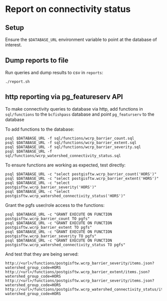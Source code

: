 # Report on connectivity status

## Setup

Ensure the `$DATABASE_URL` environment variable to point at the database of interest.


## Dump reports to file

 Run queries and dump results to csv in `reports`:

    ./report.sh


## http reporting via pg_featureserv API 

To make connectivity queries to database via http, add functions in `sql/functions` to the `bcfishpass` database and point `pg_featurserv` to the database


To add functions to the database:

    psql $DATABASE_URL -f sql/functions/wcrp_barrier_count.sql
    psql $DATABASE_URL -f sql/functions/wcrp_barrier_extent.sql
    psql $DATABASE_URL -f sql/functions/wcrp_barrier_severity.sql
    psql $DATABASE_URL -f sql/functions/wcrp_watershed_connectivity_status.sql


To ensure functions are working as expected, test directly:

    psql $DATABASE_URL -c "select postgisftw.wcrp_barrier_count('HORS')"
    psql $DATABASE_URL -c "select postgisftw.wcrp_barrier_extent('HORS')"
    psql $DATABASE_URL -c "select postgisftw.wcrp_barrier_severity('HORS')"
    psql $DATABASE_URL -c "select postgisftw.wcrp_watershed_connectivity_status('HORS')"


Grant the pgfs user/role access to the functions:

    psql $DATABASE_URL -c "GRANT EXECUTE ON FUNCTION postgisftw.wcrp_barrier_count TO pgfs"
    psql $DATABASE_URL -c "GRANT EXECUTE ON FUNCTION postgisftw.wcrp_barrier_extent TO pgfs"
    psql $DATABASE_URL -c "GRANT EXECUTE ON FUNCTION postgisftw.wcrp_barrier_severity TO pgfs"
    psql $DATABASE_URL -c "GRANT EXECUTE ON FUNCTION postgisftw.wcrp_watershed_connectivity_status TO pgfs"

And test that they are being served:

    http://<url>/functions/postgisftw.wcrp_barrier_severity/items.json?watershed_group_code=HORS
    http://<url>/functions/postgisftw.wcrp_barrier_extent/items.json?watershed_group_code=HORS
    http://<url>/functions/postgisftw.wcrp_barrier_severity/items.json?watershed_group_code=HORS
    http://<url>/functions/postgisftw.wcrp_watershed_connectivity_status/items.json?watershed_group_code=HORS
